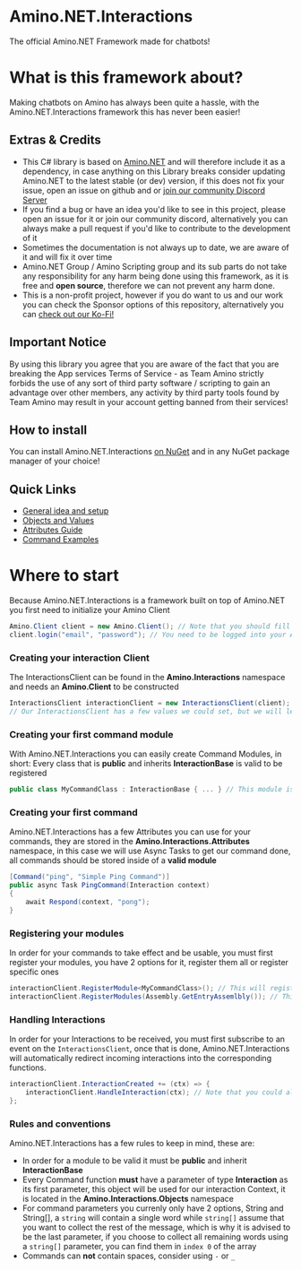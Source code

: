 # Amino.NET.Interactions
The official Amino.NET Framework made for chatbots!
# What is this framework about?
Making chatbots on Amino has always been quite a hassle, with the Amino.NET.Interactions framework this has never been easier!

## Extras & Credits
- This C# library is based on [Amino.NET](https://github.com/Amino-NET-Group/Amino.NET) and will therefore include it as a dependency, in case anything on this Library breaks consider updating Amino.NET to the latest stable (or dev) version, if this does not fix your issue, open an issue on github and or [join our community Discord Server](https://discord.gg/qyv8P2gegK)
- If you find a bug or have an idea you'd like to see in this project, please open an issue for it or join our community discord, alternatively you can always make a pull request if you'd like to contribute to the development of it
- Sometimes the documentation is not always up to date, we are aware of it and will fix it over time
- Amino.NET Group / Amino Scripting group and its sub parts do not take any responsibility for any harm being done using this framework, as it is free and **open source**, therefore we can not prevent any harm done.
- This is a non-profit project, however if you do want to us and our work you can check the Sponsor options of this repository, alternatively you can [check out our Ko-Fi!](https://ko-fi.com/fabiothefox)
## Important Notice
By using this library you agree that you are aware of the fact that you are breaking the App services Terms of Service - as Team Amino strictly forbids the use of any sort of third party software / scripting to gain an advantage over other members, any activity by third party tools found by Team Amino may result in your account getting banned from their services!
## How to install
You can install Amino.NET.Interactions [on NuGet](https://www.nuget.org) and in any NuGet package manager of your choice!
## Quick Links
- [General idea and setup](#where-to-start)
- [Objects and Values](./Objects.md)
- [Attributes Guide](./Attributes.md)
- [Command Examples](./examples.md)


# Where to start
Because Amino.NET.Interactions is a framework built on top of Amino.NET you first need to initialize your Amino Client
```cs
Amino.Client client = new Amino.Client(); // Note that you should fill in possible parameters if you want
client.login("email", "password"); // You need to be logged into your Amino Account (or the account you plan to use as a bot) make sure to NOT disable your websocket as it will be needed
```
### Creating your interaction Client
The InteractionsClient can be found in the **Amino.Interactions** namespace and needs an **Amino.Client** to be constructed
```cs
InteractionsClient interactionClient = new InteractionsClient(client);
// Our InteractionsClient has a few values we could set, but we will leave it on default for now
```
### Creating your first command module
With Amino.NET.Interactions you can easily create Command Modules, in short: Every class that is **public** and inherits **InteractionBase** is valid to be registered
```cs
public class MyCommandClass : InteractionBase { ... } // This module is valid because it is both public and inherits InteractionBase
```
### Creating your first command
Amino.NET.Interactions has a few Attributes you can use for your commands, they are stored in the **Amino.Interactions.Attributes** namespace, in this case we will use Async Tasks to get our command done, all commands should be stored inside of a **valid module**
```cs
[Command("ping", "Simple Ping Command")]
public async Task PingCommand(Interaction context) 
{
    await Respond(context, "pong");
}
```
### Registering your modules
In order for your commands to take effect and be usable, you must first register your modules, you have 2 options for it, register them all or register specific ones
```cs
interactionClient.RegisterModule<MyCommandClass>(); // This will register the MyCommandClass as it is a valid module
interactionClient.RegisterModules(Assembly.GetEntryAssemlbly()); // This will register all valid modules of the project, note that it will always need an Assembly object to be constructed, just pass in the EntryAssembly as shown in the example
```
### Handling Interactions
In order for your Interactions to be received, you must first subscribe to an event on the `InteractionsClient`, once that is done, Amino.NET.Interactions will automatically redirect incoming interactions into the corresponding functions.
```cs
interactionClient.InteractionCreated += (ctx) => {
    interactionClient.HandleInteraction(ctx); // Note that you could also just build a function instead of catching the event like this
};
```
### Rules and conventions
Amino.NET.Interactions has a few rules to keep in mind, these are:
- In order for a module to be valid it must be **public** and inherit **InteractionBase**
- Every Command function **must** have a parameter of type **Interaction** as its first parameter, this object will be used for our interaction Context, it is located in the **Amino.Interactions.Objects** namespace
- For command parameters you currenly only have 2 options, String and String[], a `string` will contain a single word while `string[]` assume that you want to collect the rest of the message, which is why it is advised to be the last parameter, if you choose to collect all remaining words using a `string[]` parameter, you can find them in `index 0` of the array
- Commands can **not** contain spaces, consider using `-` or `_`
